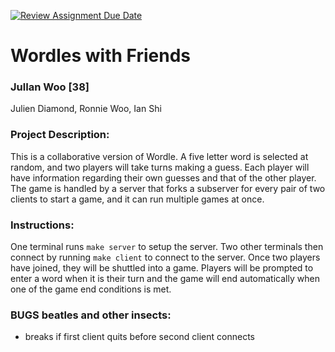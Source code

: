 [![Review Assignment Due Date](https://classroom.github.com/assets/deadline-readme-button-22041afd0340ce965d47ae6ef1cefeee28c7c493a6346c4f15d667ab976d596c.svg)](https://classroom.github.com/a/Vh67aNdh)
# Wordles with Friends

### JulIan Woo [38]

Julien Diamond, Ronnie Woo, Ian Shi

### Project Description:

This is a collaborative version of Wordle. A five letter word is selected at random, and two players will take turns making a guess. Each player will have information regarding their own guesses and that of the other player. The game is handled by a server that forks a subserver for every pair of two clients to start a game, and it can run multiple games at once.

### Instructions:

One terminal runs `make server` to setup the server. Two other terminals then connect by running `make client` to connect to the server. Once two players have joined, they will be shuttled into a game. Players will be prompted to enter a word when it is their turn and the game will end automatically when one of the game end conditions is met.

### BUGS beatles and other insects:

- breaks if first client quits before second client connects
